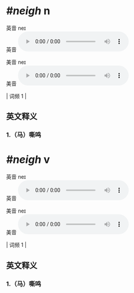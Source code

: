# ***\#neigh*** n
英音 neɪ  
英音
<audio src="./media/neigh1.aac" controls="controls"></audio>

美音 neɪ  
美音
<audio src="./media/neigh2.aac" controls="controls"></audio>



| 词频 1 |  

英文释义
---
### 1.**（马）嘶鸣**  


# ***\#neigh*** v
英音 neɪ  
英音
<audio src="./media/neigh1.aac" controls="controls"></audio>

美音 neɪ  
美音
<audio src="./media/neigh2.aac" controls="controls"></audio>



| 词频 1 |  

英文释义
---
### 1.**（马）嘶鸣**  


